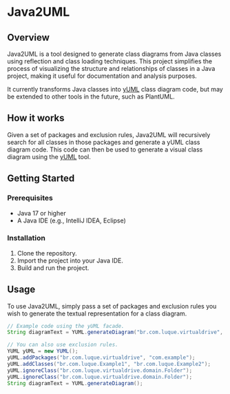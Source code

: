 # Java2UML

## Overview

Java2UML is a tool designed to generate class diagrams from Java classes using reflection and class loading techniques.
This project simplifies the process of visualizing the structure and relationships of classes in a Java project, making
it useful for documentation and analysis purposes.

It currently transforms Java classes into [yUML](https://yuml.me) class diagram code, but may be extended to other tools
in the future, such as PlantUML.

## How it works

Given a set of packages and exclusion rules, Java2UML will recursively search for all classes in those packages and
generate a yUML class diagram code. This code can then be used to generate a visual class diagram using the 
[yUML](https://yuml.me) tool.

## Getting Started

### Prerequisites
- Java 17 or higher
- A Java IDE (e.g., IntelliJ IDEA, Eclipse)

### Installation
1. Clone the repository.
2. Import the project into your Java IDE.
4. Build and run the project.

## Usage
To use Java2UML, simply pass a set of packages and exclusion rules you wish to generate the textual representation for
a class diagram.

```java
// Example code using the yUML facade.
String diagramText = YUML.generateDiagram("br.com.luque.virtualdrive", "com.example");

// You can also use exclusion rules.
YUML yUML = new YUML();
yUML.addPackages("br.com.luque.virtualdrive", "com.example");
yUML.addClasses("br.com.luque.Example1", "br.com.luque.Example2");
yUML.ignoreClass("br.com.luque.virtualdrive.domain.Folder");
yUML.ignoreClass("br.com.luque.virtualdrive.domain.Folder");
String diagramText = YUML.generateDiagram();
